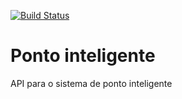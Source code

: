 [![Build Status](https://travis-ci.org/GersenJPJorge/ponto-inteligente.svg?branch=master)](https://travis-ci.org/GersenJPJorge/ponto-inteligente)

# Ponto inteligente
API para o sistema de ponto inteligente
